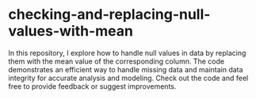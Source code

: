 # checking-and-replacing-null-values-with-mean
In this repository, I explore how to handle null values in data by replacing them with the mean value of the corresponding column. The code demonstrates an efficient way to handle missing data and maintain data integrity for accurate analysis and modeling. Check out the code and feel free to provide feedback or suggest improvements.

